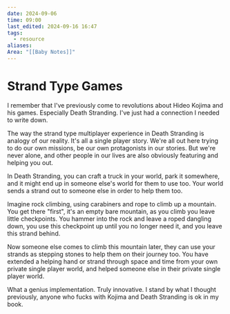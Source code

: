 ```yaml
---
date: 2024-09-06
time: 09:00
last_edited: 2024-09-16 16:47
tags:
  - resource
aliases: 
Area: "[[Baby Notes]]"
---
```

# Strand Type Games
I remember that I've previously come to revolutions about Hideo Kojima and his games. Especially Death Stranding. I've just had a connection I needed to write down.

The way the strand type multiplayer experience in Death Stranding is analogy of our reality.
It's all a single player story. We're all out here trying to do our own missions, be our own protagonists in our stories. But we're never alone, and other people in our lives are also obviously featuring and helping you out.

In Death Stranding, you can craft a truck in your world, park it somewhere, and it might end up in someone else's world for them to use too. Your world sends a strand out to someone else in order to help them too.

Imagine rock climbing, using carabiners and rope to climb up a mountain. You get there "first", it's an empty bare mountain, as you climb you leave little checkpoints. You hammer into the rock and leave a roped dangling down, you use this checkpoint up until you no longer need it, and you leave this strand behind.

Now someone else comes to climb this mountain later, they can use your strands as stepping stones to help them on their journey too. You have extended a helping hand or strand through space and time from your own private single player world, and helped someone else in their private single player world.

What a genius implementation. Truly innovative.
I stand by what I thought previously, anyone who fucks with Kojima and Death Stranding is ok in my book.
